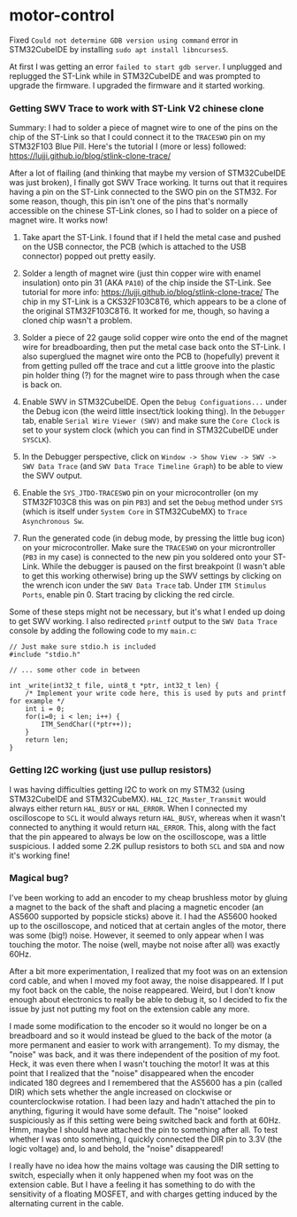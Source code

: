 # motor-control

Fixed `Could not determine GDB version using command` error in STM32CubeIDE by installing `sudo apt install libncurses5`.

At first I was getting an error `failed to start gdb server`. I unplugged and replugged the ST-Link while in STM32CubeIDE and was prompted to upgrade the firmware. I upgraded the firmware and it started working.

### Getting SWV Trace to work with ST-Link V2 chinese clone

Summary: I had to solder a piece of magnet wire to one of the pins on the chip of the ST-Link so that I could connect it to the `TRACESWO` pin on my STM32F103 Blue Pill. Here's the tutorial I (more or less) followed: https://lujji.github.io/blog/stlink-clone-trace/

After a lot of flailing (and thinking that maybe my version of STM32CubeIDE was just broken), I finally got SWV Trace working. It turns out that it requires having a pin on the ST-Link connected to the SWO pin on the STM32. For some reason, though, this pin isn't one of the pins that's normally accessible on the chinese ST-Link clones, so I had to solder on a piece of magnet wire. It works now!

1. Take apart the ST-Link. I found that if I held the metal case and pushed on the USB connector, the PCB (which is attached to the USB connector) popped out pretty easily.

2. Solder a length of magnet wire (just thin copper wire with enamel insulation) onto pin 31 (AKA `PA10`) of the chip inside the ST-Link. See tutorial for more info: https://lujji.github.io/blog/stlink-clone-trace/ The chip in my ST-Link is a CKS32F103C8T6, which appears to be a clone of the original STM32F103C8T6. It worked for me, though, so having a cloned chip wasn't a problem.

3. Solder a piece of 22 gauge solid copper wire onto the end of the magnet wire for breadboarding, then put the metal case back onto the ST-Link. I also superglued the magnet wire onto the PCB to (hopefully) prevent it from getting pulled off the trace and cut a little groove into the plastic pin holder thing (?) for the magnet wire to pass through when the case is back on.

4. Enable SWV in STM32CubeIDE. Open the `Debug Configuations...` under the Debug icon (the weird little insect/tick looking thing). In the `Debugger` tab, enable `Serial Wire Viewer (SWV)` and make sure the `Core Clock` is set to your system clock (which you can find in STM32CubeIDE under `SYSCLK`). 

5. In the Debugger perspective, click on `Window -> Show View -> SWV -> SWV Data Trace` (and `SWV Data Trace Timeline Graph`) to be able to view the SWV output.

6. Enable the `SYS_JTDO-TRACESWO` pin on your microcontroller (on my STM32F103C8 this was on pin `PB3`) and set the `Debug` method under `SYS` (which is itself under `System Core` in STM32CubeMX) to `Trace Asynchronous Sw`.

7. Run the generated code (in debug mode, by pressing the little bug icon) on your microcontroller. Make sure the `TRACESWO` on your microntroller (`PB3` in my case) is connected to the new pin you soldered onto your ST-Link. While the debugger is paused on the first breakpoint (I wasn't able to get this working otherwise) bring up the SWV settings by clicking on the wrench icon under the `SWV Data Trace` tab. Under `ITM Stimulus Ports`, enable pin 0. Start tracing by clicking the red circle.

Some of these steps might not be necessary, but it's what I ended up doing to get SWV working. I also redirected `printf` output to the `SWV Data Trace` console by adding the following code to my `main.c`:

```
// Just make sure stdio.h is included
#include "stdio.h"

// ... some other code in between

int _write(int32_t file, uint8_t *ptr, int32_t len) {
	/* Implement your write code here, this is used by puts and printf for example */
	int i = 0;
	for(i=0; i < len; i++) {
		ITM_SendChar((*ptr++));
	}
	return len;
}
```

### Getting I2C working (just use pullup resistors)

I was having difficulties getting I2C to work on my STM32 (using STM32CubeIDE and STM32CubeMX). `HAL_I2C_Master_Transmit` would always either return `HAL_BUSY` or `HAL_ERROR`. When I connected my oscilloscope to `SCL` it would always return `HAL_BUSY`, whereas when it wasn't connected to anything it would return `HAL_ERROR`. This, along with the fact that the pin appeared to always be low on the oscilloscope, was a little suspicious. I added some 2.2K pullup resistors to both `SCL` and `SDA` and now it's working fine!

### Magical bug?

I've been working to add an encoder to my cheap brushless motor by gluing a magnet to the back of the shaft and placing a magnetic encoder (an AS5600 supported by popsicle sticks) above it. I had the AS5600 hooked up to the oscilloscope, and noticed that at certain angles of the motor, there was some (big!) noise. However, it seemed to only appear when I was touching the motor. The noise (well, maybe not noise after all) was exactly 60Hz.

After a bit more experimentation, I realized that my foot was on an extension cord cable, and when I moved my foot away, the noise disappeared. If I put my foot back on the cable, the noise reappeared. Weird, but I don't know enough about electronics to really be able to debug it, so I decided to fix the issue by just not putting my foot on the extension cable any more.

I made some modification to the encoder so it would no longer be on a breadboard and so it would instead be glued to the back of the motor (a more permanent and easier to work with arrangement). To my dismay, the "noise" was back, and it was there independent of the position of my foot. Heck, it was even there when I wasn't touching the motor! It was at this point that I realized that the "noise" disappeared when the encoder indicated 180 degrees and I remembered that the AS5600 has a pin (called DIR) which sets whether the angle increased on clockwise or counterclockwise rotation. I had been lazy and hadn't attached the pin to anything, figuring it would have some default. The "noise" looked suspiciously as if this setting were being switched back and forth at 60Hz. Hmm, maybe I should have attached the pin to something after all. To test whether I was onto something, I quickly connected the DIR pin to 3.3V (the logic voltage) and, lo and behold, the "noise" disappeared!

I really have no idea how the mains voltage was causing the DIR setting to switch, especially when it only happened when my foot was on the extension cable. But I have a feeling it has something to do with the sensitivity of a floating MOSFET, and with charges getting induced by the alternating current in the cable.
